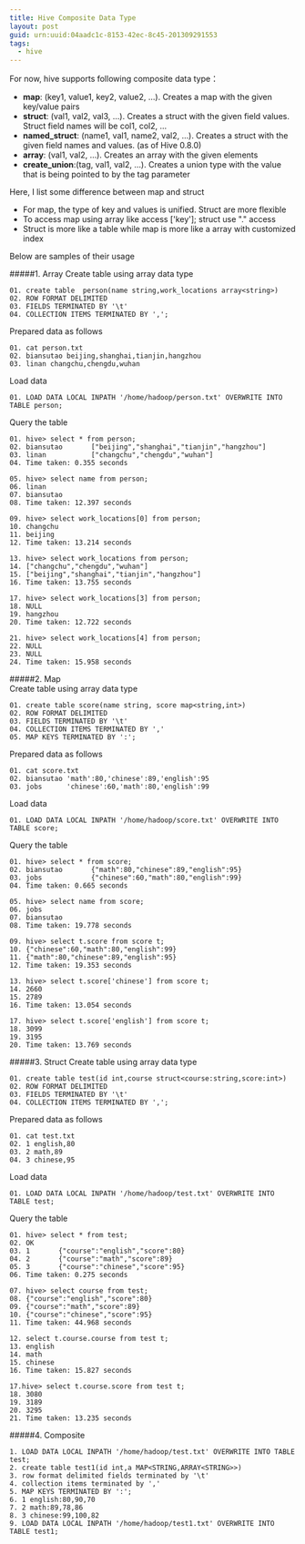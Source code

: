 ```yaml
---
title: Hive Composite Data Type 
layout: post
guid: urn:uuid:04aadc1c-8153-42ec-8c45-201309291553
tags:
  - hive
---
```

For now, hive supports following composite data type：

* **map**: (key1, value1, key2, value2, …). Creates a map with the given key/value pairs
* **struct**: (val1, val2, val3, …). Creates a struct with the given field values. Struct field names will be col1, col2, ...
* **named_struct**: (name1, val1, name2, val2, …). Creates a struct with the given field names and values. (as of Hive 0.8.0)
* **array**: (val1, val2, …). Creates an array with the given elements
* **create_union**:(tag, val1, val2, …). Creates a union type with the value that is being pointed to by the tag parameter

Here, I list some difference between map and struct

* For map, the type of key and values is unified. Struct are more flexible
* To access map using array like access ['key']; struct use "." access
* Struct is more like a table while map is more like a array with customized index

Below are samples of their usage

#####1. Array
Create table using array data type

	01. create table  person(name string,work_locations array<string>)
	02. ROW FORMAT DELIMITED
	03. FIELDS TERMINATED BY '\t'
	04. COLLECTION ITEMS TERMINATED BY ',';

Prepared data as follows

	01. cat person.txt
	02. biansutao beijing,shanghai,tianjin,hangzhou
	03. linan changchu,chengdu,wuhan

Load data
	
	01. LOAD DATA LOCAL INPATH '/home/hadoop/person.txt' OVERWRITE INTO TABLE person;

Query the table
	
	01. hive> select * from person;
	02. biansutao       ["beijing","shanghai","tianjin","hangzhou"]
	03. linan           ["changchu","chengdu","wuhan"]
	04. Time taken: 0.355 seconds
	
	05. hive> select name from person;
	06. linan
	07. biansutao
	08. Time taken: 12.397 seconds
	
	09. hive> select work_locations[0] from person;
	10. changchu
	11. beijing
	12. Time taken: 13.214 seconds
	
	13. hive> select work_locations from person;  
	14. ["changchu","chengdu","wuhan"]
	15. ["beijing","shanghai","tianjin","hangzhou"]
	16. Time taken: 13.755 seconds
	
	17. hive> select work_locations[3] from person;
	18. NULL
	19. hangzhou
	20. Time taken: 12.722 seconds
	
	21. hive> select work_locations[4] from person;
	22. NULL
	23. NULL
	24. Time taken: 15.958 seconds

#####2. Map  
Create table using array data type

	01. create table score(name string, score map<string,int>)
	02. ROW FORMAT DELIMITED
	03. FIELDS TERMINATED BY '\t'
	04. COLLECTION ITEMS TERMINATED BY ','
	05. MAP KEYS TERMINATED BY ':';
	
Prepared data as follows
	
	01. cat score.txt
	02. biansutao 'math':80,'chinese':89,'english':95
	03. jobs      'chinese':60,'math':80,'english':99

Load data
	
	01. LOAD DATA LOCAL INPATH '/home/hadoop/score.txt' OVERWRITE INTO TABLE score;

Query the table

	01. hive> select * from score;
	02. biansutao       {"math":80,"chinese":89,"english":95}
	03. jobs            {"chinese":60,"math":80,"english":99}
	04. Time taken: 0.665 seconds
	
	05. hive> select name from score;
	06. jobs
	07. biansutao
	08. Time taken: 19.778 seconds
	
	09. hive> select t.score from score t;
	10. {"chinese":60,"math":80,"english":99}
	11. {"math":80,"chinese":89,"english":95}
	12. Time taken: 19.353 seconds
	 
	13. hive> select t.score['chinese'] from score t;
	14. 2660
	15. 2789
	16. Time taken: 13.054 seconds
	
	17. hive> select t.score['english'] from score t;
	18. 3099
	19. 3195
	20. Time taken: 13.769 seconds

#####3. Struct 
Create table using array data type

	01. create table test(id int,course struct<course:string,score:int>)
	02. ROW FORMAT DELIMITED
	03. FIELDS TERMINATED BY '\t'
	04. COLLECTION ITEMS TERMINATED BY ',';

Prepared data as follows
	
	01. cat test.txt
	02. 1 english,80
	03. 2 math,89
	04. 3 chinese,95

Load data

	01. LOAD DATA LOCAL INPATH '/home/hadoop/test.txt' OVERWRITE INTO TABLE test;

Query the table

	01. hive> select * from test;
	02. OK
	03. 1       {"course":"english","score":80}
	04. 2       {"course":"math","score":89}
	05. 3       {"course":"chinese","score":95}
	06. Time taken: 0.275 seconds

	07. hive> select course from test;
	08. {"course":"english","score":80}
	09. {"course":"math","score":89}
	10. {"course":"chinese","score":95}
	11. Time taken: 44.968 seconds
	
	12. select t.course.course from test t;
	13. english
	14. math
	15. chinese
	16. Time taken: 15.827 seconds
	
	17.hive> select t.course.score from test t;
	18. 3080
	19. 3189
	20. 3295
	21. Time taken: 13.235 seconds  

#####4. Composite 

	1. LOAD DATA LOCAL INPATH '/home/hadoop/test.txt' OVERWRITE INTO TABLE test;
	2. create table test1(id int,a MAP<STRING,ARRAY<STRING>>)
	3. row format delimited fields terminated by '\t'
	4. collection items terminated by ','
	5. MAP KEYS TERMINATED BY ':';
	6. 1 english:80,90,70
	7. 2 math:89,78,86
	8. 3 chinese:99,100,82
	9. LOAD DATA LOCAL INPATH '/home/hadoop/test1.txt' OVERWRITE INTO TABLE test1;
